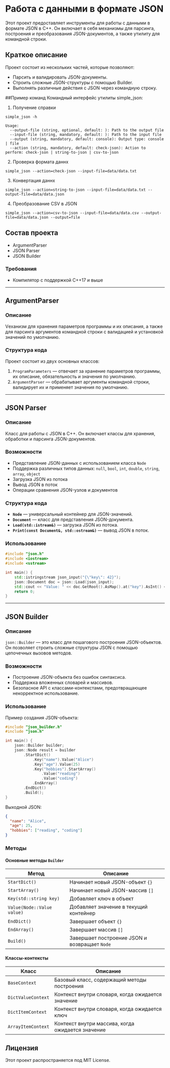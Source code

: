 # Работа с данными в формате JSON
Этот проект предоставляет инструменты для работы с данными в формате JSON в C++. Он включает в себя механизмы для парсинга, построения и преобразования JSON-документов, а также утилиту для командной строки.

## Краткое описание
Проект состоит из нескольких частей, которые позволяют:

- Парсить и валидировать JSON-документы.
- Строить сложные JSON-структуры с помощью Builder.
- Выполнять различные действия с JSON через командную строку.

##Пример команд
Командный интерфейс утилиты simple_json:

1. Получение справки
```bah
simple_json -h

Usage:
  --output-file (string, optional, default: ): Path to the output file
  --input-file (string, mandatory, default: ): Path to the input file
  --output (string, mandatory, default: console): Output type: console | file
  --action (string, mandatory, default: check-json): Action to perform: check-json | string-to-json | csv-to-json

```

2. Проверка формата даннх
```bah
simple_json --action=check-json --input-file=data/data.txt
```

3. Конвертация даннх
```bah
simple_json --action=string-to-json --input-file=data/data.txt --output-file=data/data.json
```

4. Преобразование CSV в JSON
```bah
simple_json --action=csv-to-json --input-file=data/data.csv --output-file=data/data.json --output=file
```

## Состав проекта
- ArgumentParser
- JSON Parser
- JSON Builder

### Требования
- Компилятор с поддержкой C++17 и выше

--------------------------------
## ArgumentParser

### Описание

Vеханизм для хранения параметров программы и их описания, а также для парсинга аргументов командной строки с валидацией и установкой значений по умолчанию.

### Структура кода

Проект состоит из двух основных классов:

1. `ProgramParameters` — отвечает за хранение параметров программы, их описание, обязательность и значения по умолчанию.
2. `ArgumentParser` — обрабатывает аргументы командной строки, валидирует их и применяет значения по умолчанию.

--------------------------------

## JSON Parser

### Описание
Класс для работы с JSON в C++. Он включает классы для хранения, обработки и парсинга JSON-документов.

### Возможности
- Представление JSON-данных с использованием класса `Node`
- Поддержка различных типов данных: `null`, `bool`, `int`, `double`, `string`, `array`, `object`
- Загрузка JSON из потока
- Вывод JSON в поток
- Операции сравнения JSON-узлов и документов

### Структура кода
- **`Node`** — универсальный контейнер для JSON-значений.
- **`Document`** — класс для представления JSON-документа.
- **`Load(std::istream&)`** — загрузка JSON из потока.
- **`Print(const Document&, std::ostream&)`** — вывод JSON в поток.

### Использование
```cpp
#include "json.h"
#include <iostream>
#include <sstream>

int main() {
    std::istringstream json_input("{\"key\": 42}");
    json::Document doc = json::Load(json_input);
    std::cout << "Value: " << doc.GetRoot().AsMap().at("key").AsInt() << std::endl;
    return 0;
}
```

--------------------------------

## JSON Builder

### Описание
`json::Builder` — это класс для пошагового построения JSON-объектов. Он позволяет строить сложные структуры JSON с помощью цепочечных вызовов методов.

### Возможности
- Построение JSON-объекта без ошибок синтаксиса.
- Поддержка вложенных словарей и массивов.
- Безопасное API с классами-контекстами, предотвращающее некорректное использование.

### Использование
Пример создания JSON-объекта:
```cpp
#include "json_builder.h"
#include "json.h"

int main() {
    json::Builder builder;
    json::Node result = builder
        .StartDict()
            .Key("name").Value("Alice")
            .Key("age").Value(25)
            .Key("hobbies").StartArray()
                .Value("reading")
                .Value("coding")
            .EndArray()
        .EndDict()
        .Build();
}
```

Выходной JSON:
```json
{
  "name": "Alice",
  "age": 25,
  "hobbies": ["reading", "coding"]
}
```

### Методы
#### Основные методы `Builder`
| Метод | Описание |
|--------|-----------|
| `StartDict()` | Начинает новый JSON-объект `{}` |
| `StartArray()` | Начинает новый JSON-массив `[]` |
| `Key(std::string key)` | Добавляет ключ в объект |
| `Value(Node::Value value)` | Добавляет значение в текущий контейнер |
| `EndDict()` | Завершает объект `{}` |
| `EndArray()` | Завершает массив `[]` |
| `Build()` | Завершает построение JSON и возвращает `Node` |

#### Классы-контексты
| Класс | Описание |
|--------|-----------|
| `BaseContext` | Базовый класс, содержащий методы построения |
| `DictValueContext` | Контекст внутри словаря, когда ожидается значение |
| `DictItemContext` | Контекст внутри словаря, когда ожидается ключ |
| `ArrayItemContext` | Контекст внутри массива, когда ожидается значение |

## Лицензия
Этот проект распространяется под MIT License.

